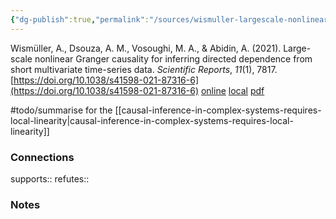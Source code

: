 ```yaml
---
{"dg-publish":true,"permalink":"/sources/wismuller-largescale-nonlinear-granger2021/","title":"Large-scale nonlinear Granger causality for inferring directed dependence from short multivariate time-series data","tags":["📖"]}
---
```



Wismüller, A., Dsouza, A. M., Vosoughi, M. A., & Abidin, A. (2021). Large-scale nonlinear Granger causality for inferring directed dependence from short multivariate time-series data. _Scientific Reports_, _11_(1), 7817. [https://doi.org/10.1038/s41598-021-87316-6](https://doi.org/10.1038/s41598-021-87316-6)
[online](http://zotero.org/users/5872672/items/3XI7UQT7) [local](zotero://select/library/items/3XI7UQT7) [pdf](file:///Users/14055622/Zotero/storage/5N2IGSWS/Wismüller%20et%20al.%20-%202021%20-%20Large-scale%20nonlinear%20Granger%20causality%20for%20inferr.pdf)
 

#todo/summarise for the [[causal-inference-in-complex-systems-requires-local-linearity\|causal-inference-in-complex-systems-requires-local-linearity]]


### Connections

supports:: 
refutes:: 

### Notes